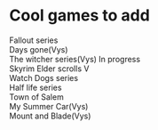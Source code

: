 # Cool games to add


Fallout series <br>
Days gone(Vys) <br>
The witcher series(Vys)    In progress<br>
Skyrim Elder scrolls V<br>
Watch Dogs series<br>
Half life series<br>
Town of Salem<br>
My Summer Car(Vys)<br>
Mount and Blade(Vys)<br>